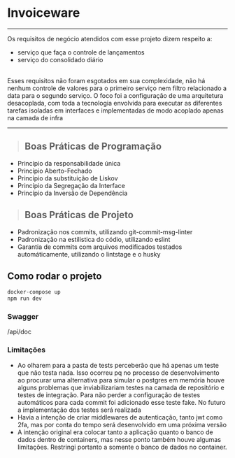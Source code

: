 # Invoiceware
---
Os requisitos de negócio atendidos com esse projeto dizem respeito a:
- serviço que faça o controle de lançamentos
- serviço do consolidado diário
<br />
Esses requisitos não foram esgotados em sua complexidade, não há nenhum controle de valores para o primeiro serviço nem filtro relacionado a data para o segundo serviço. O foco foi a configuração de uma arquitetura desacoplada, com toda a tecnologia envolvida para executar as diferentes tarefas isoladas em interfaces e implementadas de modo acoplado apenas na camada de infra
<br />

---

> ## Boas Práticas de Programação
* Princípio da responsabilidade única 
* Princípio Aberto-Fechado
* Princípio da substituição de Liskov
* Princípio da Segregação da Interface
* Princípio da Inversão de Dependência

> ## Boas Práticas de Projeto
* Padronização nos commits, utilizando git-commit-msg-linter
* Padronização na estilistica do códio, utilizando eslint
* Garantia de commits com arquivos modificados testados automáticamente, utilizando o lintstage e o husky

## Como rodar o projeto
```typescript
docker-compose up
npm run dev
```

### Swagger
/api/doc

### Limitações
- Ao olharem para a pasta de tests perceberão que há apenas um teste que não testa nada. Isso ocorreu pq no processo de desenvolvimento ao procurar uma alternativa para simular o postgres em memória houve alguns problemas que inviabilizariam testes na camada de repositório e testes de integração. Para não perder a configuração de testes automáticos para cada commit foi adicionado esse teste fake. No futuro a implementação dos testes será realizada
- Havia a intenção de criar middlewares de autenticação, tanto jwt como 2fa, mas por conta do tempo será desenvolvido em uma próxima versão
- A intenção original era colocar tanto a aplicação quanto o banco de dados dentro de containers, mas nesse ponto também houve algumas limitações. Restringi portanto a somente o banco de dados no container.
